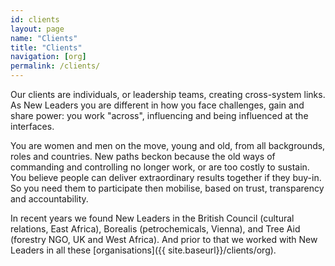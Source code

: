 ```yaml
---
id: clients
layout: page
name: "Clients"
title: "Clients"
navigation: [org]
permalink: /clients/
---
```


Our clients are individuals, or leadership teams, creating cross-system links. As New Leaders you are different in how you face challenges, gain and share power: you work "across", influencing and being influenced at the interfaces.

 You are women and men on the move, young and old, from all backgrounds, roles and countries. New paths beckon because the old ways of commanding and controlling no longer work, or are too costly to sustain. You believe people can deliver extraordinary results together if they buy-in. So you need them to participate then mobilise, based on trust, transparency and accountability. 

In recent years we found New Leaders in the British Council (cultural relations, East Africa), Borealis (petrochemicals, Vienna), and Tree Aid (forestry NGO, UK and West Africa). And prior to that we worked with New Leaders in all these [organisations]({{ site.baseurl}}/clients/org).
